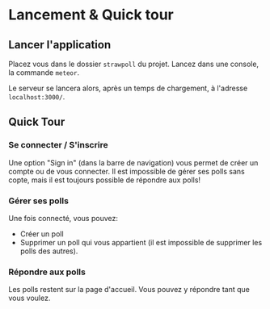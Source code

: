 # Lancement & Quick tour


## Lancer l'application

Placez vous dans le dossier `strawpoll` du projet. Lancez dans une console, la commande `meteor`.

Le serveur se lancera alors, après un temps de chargement, à l'adresse `localhost:3000/`.

## Quick Tour

### Se connecter / S'inscrire

Une option "Sign in" (dans la barre de navigation) vous permet de créer un compte ou de vous connecter. 
Il est impossible de gérer ses polls sans copte, mais il est toujours possible de répondre aux polls!

### Gérer ses polls

Une fois connecté, vous pouvez:

* Créer un poll
* Supprimer un poll qui vous appartient (il est impossible de supprimer les polls des autres).

### Répondre aux polls

Les polls restent sur la page d'accueil. Vous pouvez y répondre tant que vous voulez. 
